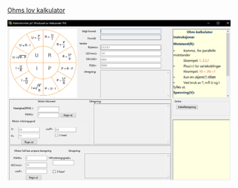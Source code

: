 [Ohms lov kalkulator](https://en.wikipedia.org/wiki/Ohm%27s_law)

![forhåndsvisning](preview.PNG?raw=true "preview")
